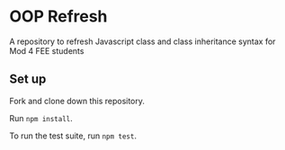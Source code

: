 # OOP Refresh

A repository to refresh Javascript class and class inheritance syntax for Mod 4 FEE students

## Set up

Fork and clone down this repository.

Run `npm install`.

To run the test suite, run `npm test`.
